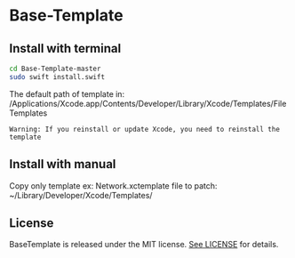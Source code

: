 # Base-Template

## Install with terminal
```sh
cd Base-Template-master
sudo swift install.swift
```
 The default path of template in: /Applications/Xcode.app/Contents/Developer/Library/Xcode/Templates/File Templates
 
`Warning: If you reinstall or update Xcode, you need to reinstall the template`

## Install with manual
 Copy only template ex: Network.xctemplate file to patch: ~/Library/Developer/Xcode/Templates/ 
 
## License
BaseTemplate is released under the MIT license. [See LICENSE](https://github.com/hoangnam714/Base-Template?tab=MIT-1-ov-file) for details.
